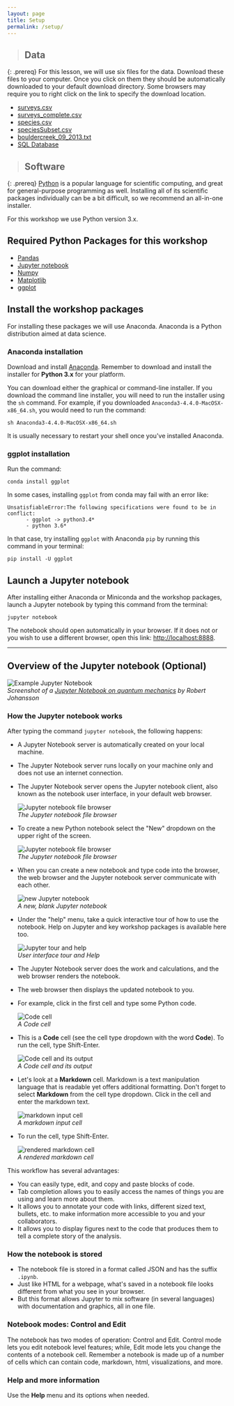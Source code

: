 ```yaml
---
layout: page
title: Setup 
permalink: /setup/
---
```


> ## Data
{: .prereq}
For this lesson, we will use six files for the data. Download these files to your computer. Once you click on them they should be automatically downloaded to your default download directory. Some browsers may require you to right click on the link to specify the download location.

- [surveys.csv](../data/surveys.csv)
- [surveys_complete.csv](../data_output/surveys_complete.csv)
- [species.csv](../data/species.csv)
- [speciesSubset.csv](../data/speciesSubset.csv)
- [bouldercreek_09_2013.txt](../data/bouldercreek_09_2013.txt)
- [SQL Database](../data/portal_mammals.sqlite)

> ## Software
{: .prereq}
[Python](http://python.org) is a popular language for
scientific computing, and great for general-purpose programming as
well.  Installing all of its scientific packages individually can be
a bit difficult, so we recommend an all-in-one installer.

For this workshop we use Python version 3.x.

## Required Python Packages for this workshop

* [Pandas](http://pandas.pydata.org/)
* [Jupyter notebook](http://jupyter.org/)
* [Numpy](http://www.numpy.org/)
* [Matplotlib](http://matplotlib.org/)
* [ggplot](http://ggplot.yhathq.com/)

## Install the workshop packages

For installing these packages we will use Anaconda. 
Anaconda is a Python distribution aimed at data science.

### Anaconda installation

Download and install [Anaconda](https://www.continuum.io/downloads).
Remember to download and install the installer for <b>Python 3.x</b> for your
platform.

You can download either the graphical or command-line installer. If you
download the command line installer, you will need to run the installer
using the `sh` command. For example, if you downloaded 
`Anaconda3-4.4.0-MacOSX-x86_64.sh`, you would need to run the command:

```
sh Anaconda3-4.4.0-MacOSX-x86_64.sh
```

It is usually necessary to restart your shell once you've installed Anaconda.

### ggplot installation

Run the command:

```
conda install ggplot
```

In some cases, installing `ggplot` from conda may fail with an error like:

```
UnsatisfiableError:The following specifications were found to be in conflict:
      - ggplot -> python3.4*
      - python 3.6*
```

In that case, try installing `ggplot` with Anaconda `pip` by running this command in your terminal:

```
pip install -U ggplot
```

## Launch a Jupyter notebook

After installing either Anaconda or Miniconda and the workshop packages,
launch a Jupyter notebook by typing this command from the terminal:

```
jupyter notebook
```

The notebook should open automatically in your browser. If it does not or you
wish to use a different browser, open this link: <http://localhost:8888>.

---

## Overview of the Jupyter notebook (Optional)

![Example Jupyter Notebook](../fig/00_0_jupyter_notebook_example.jpg)  
*Screenshot of a [Jupyter Notebook on quantum mechanics](https://github.com/jrjohansson/qutip-lectures) by Robert Johansson*

### How the Jupyter notebook works

After typing the command `jupyter notebook`, the following happens:

* A Jupyter Notebook server is automatically created on your local machine.
* The Jupyter Notebook server runs locally on your machine only and does not
  use an internet connection.
* The Jupyter Notebook server opens the Jupyter notebook client, also known
  as the notebook user interface, in your default web browser.

  ![Jupyter notebook file browser](../fig/00_1_jupyter_file_browser.png)  
  *The Jupyter notebook file browser*

* To create a new Python notebook select the "New" dropdown on the upper
  right of the screen.

  ![Jupyter notebook file browser](../fig/00_2_jupyter_new_notebook.png)  
  *The Jupyter notebook file browser*

* When you can create a new notebook and type code into the browser, the web
  browser and the Jupyter notebook server communicate with each other.

  ![new Jupyter notebook](../fig/00_3_jupyter_blank_notebook.png)  
  *A new, blank Jupyter notebook*

* Under the "help" menu, take a quick interactive tour of how to
  use the notebook. Help on Jupyter and key workshop packages is
  available here too.

  ![Jupyter tour and help](../fig/00_4_jupyter_tour_help.png)  
  *User interface tour and Help*

* The Jupyter Notebook server does the work and calculations, and the web
  browser renders the notebook.
* The web browser then displays the updated notebook to you.

* For example, click in the first cell and type some Python code.

  ![Code cell](../fig/00_5_jupyter_code_before.png)  
  *A Code cell*

* This is a **Code** cell (see the cell type dropdown with the word **Code**).
  To run the cell, type Shift-Enter.

  ![Code cell and its output](../fig/00_6_jupyter_code_after.png)  
  *A Code cell and its output*

* Let's look at a **Markdown** cell. Markdown is a text manipulation
  language that is readable yet offers additional formatting. Don't forget
  to select **Markdown** from the cell type dropdown. Click in the cell and
  enter the markdown text.

  ![markdown input cell](../fig/00_7_jupyter_markdown_before.png)  
  *A markdown input cell*

* To run the cell, type Shift-Enter.

  ![rendered markdown cell](../fig/00_8_jupyter_markdown_after.png)  
  *A rendered markdown cell*


This workflow has several advantages:

- You can easily type, edit, and copy and paste blocks of code.
- Tab completion allows you to easily access the names of things you are using
  and learn more about them.
- It allows you to annotate your code with links, different sized text,
  bullets, etc. to make information more accessible to you and your
  collaborators.
- It allows you to display figures next to the code that produces them
  to tell a complete story of the analysis.

### How the notebook is stored

* The notebook file is stored in a format called JSON and has the suffix
  `.ipynb`.
* Just like HTML for a webpage, what's saved in a notebook file looks
  different from what you see in your browser.
* But this format allows Jupyter to mix software (in several languages) with
  documentation and graphics, all in one file.

### Notebook modes: Control and Edit

The notebook has two modes of operation: Control and Edit. Control mode lets
you edit notebook level features; while, Edit mode lets you change the
contents of a notebook cell. Remember a notebook is made up of a number of
cells which can contain code, markdown, html, visualizations, and more.

### Help and more information

Use the **Help** menu and its options when needed.
